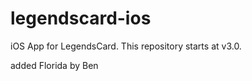 legendscard-ios
===============

iOS App for LegendsCard. This repository starts at v3.0.


added Florida by Ben
